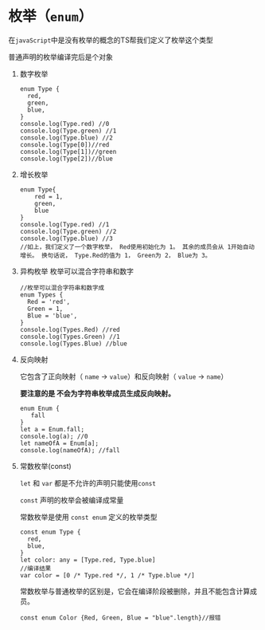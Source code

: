 # 枚举（`enum`）

在`javaScript`中是没有枚举的概念的TS帮我们定义了枚举这个类型

普通声明的枚举编译完后是个对象

1. 数字枚举

   ```tsx
   enum Type {
     red,
     green,
     blue,
   }
   console.log(Type.red) //0
   console.log(Type.green) //1
   console.log(Type.blue) //2
   console.log(Type[0])//red
   console.log(Type[1])//green
   console.log(Type[2])//blue
   ```

2. 增长枚举

   ```tsx
   enum Type{
       red = 1,
       green,
       blue
   }
   console.log(Type.red) //1
   console.log(Type.green) //2
   console.log(Type.blue) //3
   //如上，我们定义了一个数字枚举， Red使用初始化为 1。 其余的成员会从 1开始自动增长。 换句话说， Type.Red的值为 1， Green为 2， Blue为 3。
   ```

3. 异构枚举 枚举可以混合字符串和数字

   ```tsx
   //枚举可以混合字符串和数字成
   enum Types {
     Red = 'red',
     Green = 1,
     Blue = 'blue',
   }
   console.log(Types.Red) //red
   console.log(Types.Green) //1
   console.log(Types.Blue) //blue
   ```

4. 反向映射

   它包含了正向映射（ `name` -> `value`）和反向映射（ `value` -> `name`）

   **要注意的是 不会为字符串枚举成员生成反向映射。**

   ```tsx
   enum Enum {
      fall
   }
   let a = Enum.fall;
   console.log(a); //0
   let nameOfA = Enum[a]; 
   console.log(nameOfA); //fall
   ```

5. 常数枚举(const)

   `let` 和 `var` 都是不允许的声明只能使用`const`

   `const` 声明的枚举会被编译成常量

   常数枚举是使用 `const enum` 定义的枚举类型

   ```tsx
   const enum Type {
     red,
     blue,
   }
   let color: any = [Type.red, Type.blue]
   //编译结果
   var color = [0 /* Type.red */, 1 /* Type.blue */]
   ```

   常数枚举与普通枚举的区别是，它会在编译阶段被删除，并且不能包含计算成员。

   ```tsx
   const enum Color {Red, Green, Blue = "blue".length}//报错
   ```
